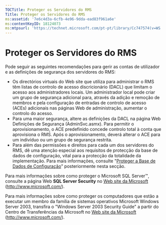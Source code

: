 ```yaml
---
TOCTitle: Proteger os Servidores do RMS
Title: Proteger os Servidores do RMS
ms:assetid: '7e6c4d3a-6cfb-4e96-9dda-ead83f961a6e'
ms:contentKeyID: 18124073
ms:mtpsurl: 'https://technet.microsoft.com/pt-pt/library/Cc747574(v=WS.10)'
---
```


Proteger os Servidores do RMS
=============================

Pode seguir as seguintes recomendações para gerir as contas de utilizador e as definições de segurança dos servidores do RMS:

-   Os directórios virtuais do Web site que utiliza para administrar o RMS têm listas de controlo de acesso discricionário (DACL) que limitam o acesso aos administradores locais. Um administrador local pode criar um grupo de segurança adicional para, através da adição e remoção de membros e pela configuração de entradas de controlo de acesso (ACEs) adicionais nas páginas Web de administração, aumentar o controlo do acesso.
-   Para uma maior segurança, altere as definições da DACL na página Web Definições de Segurança (AdminSvc.asmx). Para permitir o aprovisionamento, o ACE predefinido concede controlo total à conta que aprovisiona o RMS. Após o aprovisionamento, deverá alterar o ACE para um indivíduo ou um grupo de segurança restrita.
-   Para além das permissões e direitos para cada um dos servidores do RMS, dê uma atenção especial aos requisitos de protecção da base de dados de configuração, vital para a protecção da totalidade da implementação. Para mais informações, consulte "[Proteger a Base de Dados de Configuração](https://technet.microsoft.com/e023b96f-81d0-45fb-8cc5-becaf6d47ae1)" posteriormente nesta secção.

Para mais informações sobre como proteger o Microsoft SQL Server™, consulte a página Web **SQL Server Security** no [Web site da Microsoft](http://www.microsoft.com/) (http://www.microsoft.com/).

Para mais informações sobre como proteger os computadores que estão a executar um membro da família de sistemas operativos Microsoft Windows Server 2003, transfira o "Windows Server 2003 Security Guide" a partir do Centro de Transferências da Microsoft no [Web site da Microsoft](http://www.microsoft.com/) (http://www.microsoft.com/).
